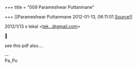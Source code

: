 +++
title = "009 Parameshwar Puttanmane"

+++
[[Parameshwar Puttanmane	2012-01-13, 06:11:01 [Source](https://groups.google.com/g/bvparishat/c/ODbRDufURvM)]]



  
  

2012/1/13 s tekal \<[tek...@gmail.com]()\>



  
see this pdf also....  

  

--  
Pa_Pu  

